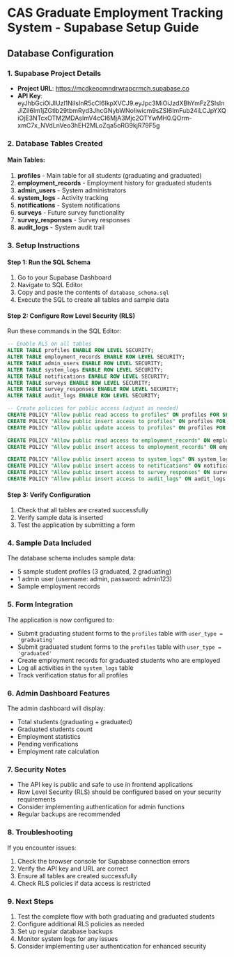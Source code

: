 # CAS Graduate Employment Tracking System - Supabase Setup Guide

## Database Configuration

### 1. Supabase Project Details
- **Project URL**: https://mcdkeoomndrwrapcrmch.supabase.co
- **API Key**: eyJhbGciOiJIUzI1NiIsInR5cCI6IkpXVCJ9.eyJpc3MiOiJzdXBhYmFzZSIsInJlZiI6Im1jZGtlb29tbmRyd3JhcGNybWNoIiwicm9sZSI6ImFub24iLCJpYXQiOjE3NTcxOTM2MDAsImV4cCI6MjA3Mjc2OTYwMH0.QOrm-xmC7x_NVdLnVeo3hEH2MLoZqa5oRG9kjR79F5g

### 2. Database Tables Created

#### Main Tables:
1. **profiles** - Main table for all students (graduating and graduated)
2. **employment_records** - Employment history for graduated students
3. **admin_users** - System administrators
4. **system_logs** - Activity tracking
5. **notifications** - System notifications
6. **surveys** - Future survey functionality
7. **survey_responses** - Survey responses
8. **audit_logs** - System audit trail

### 3. Setup Instructions

#### Step 1: Run the SQL Schema
1. Go to your Supabase Dashboard
2. Navigate to SQL Editor
3. Copy and paste the contents of `database_schema.sql`
4. Execute the SQL to create all tables and sample data

#### Step 2: Configure Row Level Security (RLS)
Run these commands in the SQL Editor:

```sql
-- Enable RLS on all tables
ALTER TABLE profiles ENABLE ROW LEVEL SECURITY;
ALTER TABLE employment_records ENABLE ROW LEVEL SECURITY;
ALTER TABLE admin_users ENABLE ROW LEVEL SECURITY;
ALTER TABLE system_logs ENABLE ROW LEVEL SECURITY;
ALTER TABLE notifications ENABLE ROW LEVEL SECURITY;
ALTER TABLE surveys ENABLE ROW LEVEL SECURITY;
ALTER TABLE survey_responses ENABLE ROW LEVEL SECURITY;
ALTER TABLE audit_logs ENABLE ROW LEVEL SECURITY;

-- Create policies for public access (adjust as needed)
CREATE POLICY "Allow public read access to profiles" ON profiles FOR SELECT USING (true);
CREATE POLICY "Allow public insert access to profiles" ON profiles FOR INSERT WITH CHECK (true);
CREATE POLICY "Allow public update access to profiles" ON profiles FOR UPDATE USING (true);

CREATE POLICY "Allow public read access to employment_records" ON employment_records FOR SELECT USING (true);
CREATE POLICY "Allow public insert access to employment_records" ON employment_records FOR INSERT WITH CHECK (true);

CREATE POLICY "Allow public insert access to system_logs" ON system_logs FOR INSERT WITH CHECK (true);
CREATE POLICY "Allow public insert access to notifications" ON notifications FOR INSERT WITH CHECK (true);
CREATE POLICY "Allow public insert access to survey_responses" ON survey_responses FOR INSERT WITH CHECK (true);
CREATE POLICY "Allow public insert access to audit_logs" ON audit_logs FOR INSERT WITH CHECK (true);
```

#### Step 3: Verify Configuration
1. Check that all tables are created successfully
2. Verify sample data is inserted
3. Test the application by submitting a form

### 4. Sample Data Included

The database schema includes sample data:
- 5 sample student profiles (3 graduated, 2 graduating)
- 1 admin user (username: admin, password: admin123)
- Sample employment records

### 5. Form Integration

The application is now configured to:
- Submit graduating student forms to the `profiles` table with `user_type = 'graduating'`
- Submit graduated student forms to the `profiles` table with `user_type = 'graduated'`
- Create employment records for graduated students who are employed
- Log all activities in the `system_logs` table
- Track verification status for all profiles

### 6. Admin Dashboard Features

The admin dashboard will display:
- Total students (graduating + graduated)
- Graduated students count
- Employment statistics
- Pending verifications
- Employment rate calculation

### 7. Security Notes

- The API key is public and safe to use in frontend applications
- Row Level Security (RLS) should be configured based on your security requirements
- Consider implementing authentication for admin functions
- Regular backups are recommended

### 8. Troubleshooting

If you encounter issues:
1. Check the browser console for Supabase connection errors
2. Verify the API key and URL are correct
3. Ensure all tables are created successfully
4. Check RLS policies if data access is restricted

### 9. Next Steps

1. Test the complete flow with both graduating and graduated students
2. Configure additional RLS policies as needed
3. Set up regular database backups
4. Monitor system logs for any issues
5. Consider implementing user authentication for enhanced security


